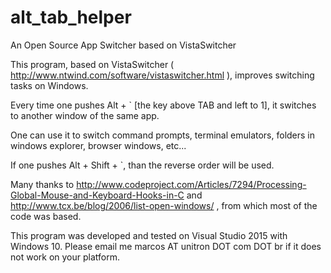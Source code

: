 # alt_tab_helper
An Open Source App Switcher based on VistaSwitcher


This program, based on VistaSwitcher ( http://www.ntwind.com/software/vistaswitcher.html ), improves switching tasks on Windows.

Every time one pushes Alt + ` [the key above TAB and left to 1], it switches to another window of the same app.

One can use it to switch command prompts, terminal emulators, folders in windows explorer, browser windows, etc...

If one pushes Alt + Shift + `, than the reverse order will be used.

Many thanks to http://www.codeproject.com/Articles/7294/Processing-Global-Mouse-and-Keyboard-Hooks-in-C and http://www.tcx.be/blog/2006/list-open-windows/ , 
from which most of the code was based.

This program was developed and tested on Visual Studio 2015 with Windows 10. Please email me marcos AT unitron DOT com DOT br if it does not work on your platform.
